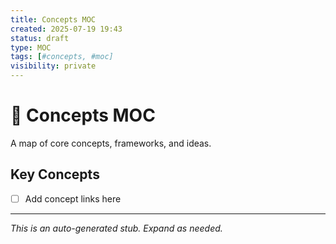 ```yaml
---
title: Concepts MOC
created: 2025-07-19 19:43
status: draft
type: MOC
tags: [#concepts, #moc]
visibility: private
---
```


# 🧠 Concepts MOC

A map of core concepts, frameworks, and ideas.

## Key Concepts
- [ ] Add concept links here

---
_This is an auto-generated stub. Expand as needed._

